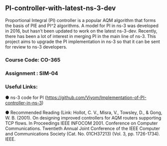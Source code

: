 ## PI-controller-with-latest-ns-3-dev

Proportional Integral (PI) controller is a popular AQM algorithm that forms the basis of
PIE and PI^2 algorithms. A model for PI in ns-3 was developed in 2016, but hasn’t been
updated to work on the latest ns-3-dev. Recently, there has been a lot of interest in merging
PI in the main line of ns-3. This project aims to upgrade the PI implementation in ns-3 so that
it can be sent for review to ns-3 developers.

### Course Code: CO-365
### Assignment : SIM-04
### Useful Links:

● ns-3 code for PI (https://github.com/Viyom/Implementation-of-PI-controller-in-ns-3)

● Recommended Reading (Link: Hollot, C. V., Misra, V., Towsley, D., & Gong, W. B. (2001). On designing improved
controllers for AQM routers supporting TCP flows. In Proceedings IEEE INFOCOM
2001. Conference on Computer Communications. Twentieth Annual Joint Conference
of the IEEE Computer and Communications Society (Cat. No. 01CH37213) (Vol. 3, pp.
1726-1734). IEEE.

